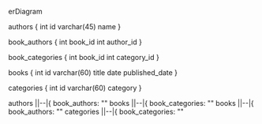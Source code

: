 erDiagram

authors {
	int id
	varchar(45) name
}


book_authors {
	int book_id
	int author_id
}


book_categories {
	int book_id
	int category_id
}


books {
	int id
	varchar(60) title
	date published_date
}


categories {
	int id
	varchar(60) category
}

authors ||--|{ book_authors: ""
books ||--|{ book_categories: ""
books ||--|{ book_authors: ""
categories ||--|{ book_categories: ""
